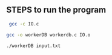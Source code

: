 ## STEPS to run the program

```bash
 gcc -c IO.c
```

```bash
gcc -o workerDB workerdb.c IO.o
```

```bash
./workerDB input.txt
```
